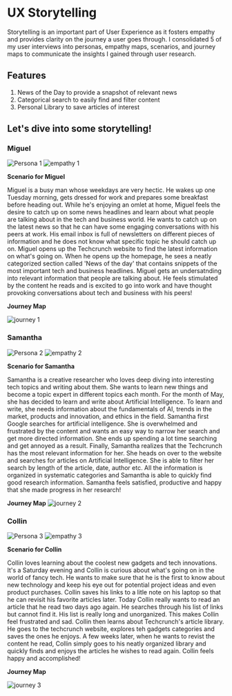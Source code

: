 # UX Storytelling

Storytelling is an important part of User Experience as it fosters empathy and provides clarity on the journey a user goes through.
I consolidated 5 of my user interviews into personas, empathy maps, scenarios, and journey maps to communicate the insights I gained through user research.

## Features
1. News of the Day to provide a snapshot of relevant news
2. Categorical search to easily find and filter content 
3. Personal Library to save articles of interest

## Let's dive into some storytelling!

### Miguel

![Persona 1](https://github.com/anerichouhan/dh150-personas/blob/master/1.jpg)
![empathy 1](https://github.com/anerichouhan/dh150-personas/blob/master/2.jpg)


**Scenario for Miguel**


Miguel is a busy man whose weekdays are very hectic. He wakes up one Tuesday morning, gets dressed for work and prepares some breakfast before heading out. While he's enjoying an omlet at home, Miguel feels the desire to catch up on some news headlines and learn about what people are talking about in the tech and business world. He wants to catch up on the latest news so that he can have some engaging conversations with his peers at work. His email inbox is full of newsletters on different pieces of information and he does not know what specific topic he should catch up on. Miguel opens up the Techcrunch website to find the latest information on what's going on. When he opens up the homepage, he sees a neatly categorized section called 'News of the day' that contains snippets of the most important tech and business headlines. Miguel gets an undersatnding into relevant information that people are talking about. He feels stimulated by the content he reads and is excited to go into work and have thought provoking conversations about tech and business with his peers!

**Journey Map**

![journey 1](https://github.com/anerichouhan/dh150-personas/blob/master/personas.jpg)

### Samantha

![Persona 2](https://github.com/anerichouhan/dh150-personas/blob/master/3.jpg)
![empathy 2](https://github.com/anerichouhan/dh150-personas/blob/master/4.jpg)

**Scenario for Samantha**

Samantha is a creative researcher who loves deep diving into interesting tech topics and writing about them. She wants to learn new things and become a topic expert in different topics each month. For the month of May, she has decided to learn and write about Artificial Intelligence. To learn and write, she needs information about the fundamentals of AI, trends in the market, products and innovation, and ethics in the field. Samantha first Google searches for artificial intelligence. She is overwhelmed and frustrated by the content and wants an easy way to narrow her search and get more directed information. She ends up spending a lot time searching and get annoyed as a result. Finally, Samantha realizes that the Techcrunch has the most relevant information for her. She heads on over to the website and searches for articles on Artificial Intelligence. She is able to filter her search by length of the article, date, author etc. All the information is organized in systematic categories and Samantha is able to quickly find good research information. Samantha feels satisfied, productive and happy that she made progress in her research!

**Journey Map**
![journey 2](https://github.com/anerichouhan/dh150-personas/blob/master/personas%20(1).jpg)

### Collin

![Persona 3](https://github.com/anerichouhan/dh150-personas/blob/master/5.jpg)
![empathy 3](https://github.com/anerichouhan/dh150-personas/blob/master/6.jpg)

**Scenario for Collin**

Collin loves learning about the coolest new gadgets and tech innovations. It's a Saturday evening and Collin is curious about what's going on in the world of fancy tech. He wants to make sure that he is the first to know about new technology and keep his eye out for potential project ideas and even product purchases. Collin saves his links to a litle note on his laptop so that he can revisit his favorite articles later. Today Collin really wants to read an article that he read two days ago again. He searches through his list of links but cannot find it. His list is really long and unorganized. This makes Collin feel frustrated and sad. Collin then learns about Techcrunch's article library. He goes to the techcrunch website, explores teh gadgets categories and saves the ones he enjoys. A few weeks later, when he wants to revist the content he read, Collin simply goes to his neatly organized library and quickly finds and enjoys the articles he wishes to read again. Collin feels happy and accomplished!

**Journey Map**

![journey 3](https://github.com/anerichouhan/dh150-personas/blob/master/personas%20(2).jpg)
